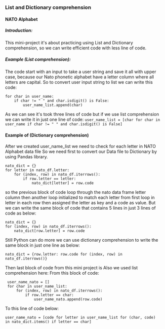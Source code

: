 ### List and Dictionary comprehension 
#### NATO Alphabet 
##### Introduction:
This mini-project it's about practicing using List and Dictionary comprehension, so we can write efficient code with
less line of code.
##### Example (List comprehension):
The code start with an input to take a user string and save it all with upper case, because our Nato phonetic alphabet have 
a letter column where all letters are capital.
So to convert user input string to list we can write this code:
```
for char in user_name:
    if char != " " and char.isdigit() is False:
        user_name_list.append(char)
```
As we can see it's took three lines of code but if we use list comprehension we can write it in just one line of code:
```user_name_list = [char for char in user_name if char != " " and char.isdigit() is False]```
#### Example of (Dictionary comprehension)
After we created user_name_list we need to check for each letter in NATO Alphabet data file 
So we need first to convert our Data file to Dictionary by using Pandas library.
```
nato_dict = {}
for letter in nato_df.letter:
    for (index, row) in nato_df.iterrows():
        if row.letter == letter:
            nato_dict[letter] = row.code
```
so the previous block of code loop through the nato data frame letter column
then another loop initialized to match each letter from first loop in letter in each row then assigned the letter as key
and a code as value.
But we can write the same block of code that contains 5 lines in just 3 lines of code as below:
```
nato_dict = {}
for (index, row) in nato_df.iterrows():
    nato_dict[row.letter] = row.code
```
Still Python can do more we can use dictionary comprehension to write the same block in just one line as below:
```buildoutcfg
nato_dict = {row.letter: row.code for (index, row) in nato_df.iterrows()}
```
Then last block of code from this mini project is 
Also we used list comprehension here:
From this block of code:
```
 user_name_nato = []
 for char in user_name_list:
     for (index, row) in nato_df.iterrows():
         if row.letter == char:
             user_name_nato.append(row.code)
```
To this line of code below:
```
user_name_nato = [code for letter in user_name_list for (char, code) in nato_dict.items() if letter == char]
```
